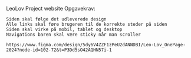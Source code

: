 LeoLov Project website 
Opgavekrav:

    Siden skal følge det udleverede design
    Alle links skal føre brugeren til de korrekte steder på siden
    Siden skal virke på mobil, tablet og desktop
    Navigations baren skal være sticky når man scroller

    https://www.figma.com/design/5dy6V4ZZF1zPeU2dANNDBI/Leo-Lov_OnePage-2024?node-id=102-72&t=P3Dd5sO42AQHN57i-1
